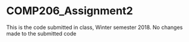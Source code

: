 # COMP206_Assignment2
This is the code submitted in class, Winter semester 2018. No changes made to the submitted code 
